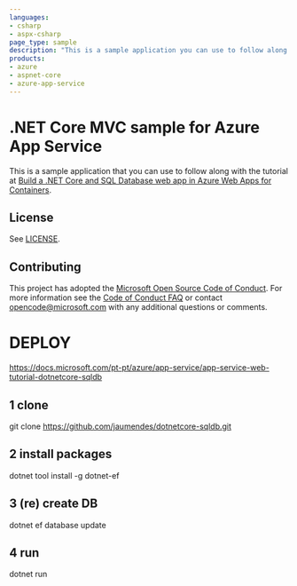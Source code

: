 ```yaml
---
languages:
- csharp
- aspx-csharp
page_type: sample
description: "This is a sample application you can use to follow along w/ the Build a .NET Core and SQL Database web app in Azure Web Apps for Containers tutorial."
products:
- azure
- aspnet-core
- azure-app-service
---
```


# .NET Core MVC sample for Azure App Service

This is a sample application that you can use to follow along with the tutorial at 
[Build a .NET Core and SQL Database web app in Azure Web Apps for Containers](https://docs.microsoft.com/azure/app-service/containers/tutorial-dotnetcore-sqldb-app). 

## License

See [LICENSE](LICENSE.md).

## Contributing

This project has adopted the [Microsoft Open Source Code of Conduct](https://opensource.microsoft.com/codeofconduct/). For more information see the [Code of Conduct FAQ](https://opensource.microsoft.com/codeofconduct/faq/) or contact [opencode@microsoft.com](mailto:opencode@microsoft.com) with any additional questions or comments.
  
# DEPLOY #
https://docs.microsoft.com/pt-pt/azure/app-service/app-service-web-tutorial-dotnetcore-sqldb

## 1 clone
git clone https://github.com/jaumendes/dotnetcore-sqldb.git

## 2 install packages 
dotnet tool install -g dotnet-ef

## 3 (re) create DB
dotnet ef database update

## 4 run
dotnet run
